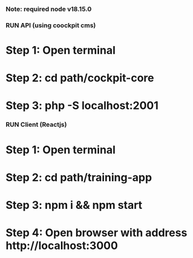 ### Note: required node v18.15.0

### RUN API (using coockpit cms)

# Step 1: Open terminal
# Step 2: cd path/cockpit-core
# Step 3: php -S localhost:2001


### RUN Client (Reactjs)
# Step 1: Open terminal
# Step 2: cd path/training-app
# Step 3: npm i && npm start
# Step 4: Open browser with address http://localhost:3000
